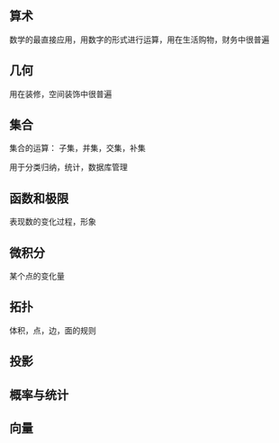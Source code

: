 ## 算术

数学的最直接应用，用数字的形式进行运算，用在生活购物，财务中很普遍

## 几何

用在装修，空间装饰中很普遍

## 集合

集合的运算： 子集，并集，交集，补集

用于分类归纳，统计，数据库管理

## 函数和极限

表现数的变化过程，形象

## 微积分

某个点的变化量

## 拓扑

体积，点，边，面的规则

## 投影

## 概率与统计

## 向量

